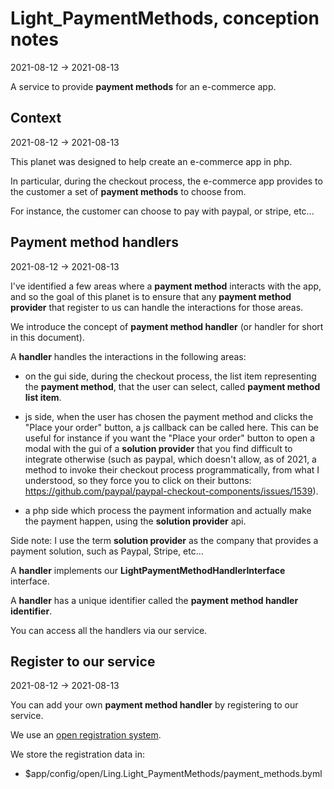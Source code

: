 Light_PaymentMethods, conception notes
================
2021-08-12 -> 2021-08-13



A service to provide **payment methods** for an e-commerce app.



Context
--------
2021-08-12 -> 2021-08-13


This planet was designed to help create an e-commerce app in php.

In particular, during the checkout process, the e-commerce app provides to the customer a set of **payment methods** to choose from.

For instance, the customer can choose to pay with paypal, or stripe, etc...




Payment method handlers
------
2021-08-12 -> 2021-08-13


I've identified a few areas where a **payment method** interacts with the app, and so the goal of this planet is to ensure that 
any **payment method provider** that register to us can handle the interactions for those areas.


We introduce the concept of **payment method handler** (or handler for short in this document).

A **handler** handles the interactions in the following areas:

- on the gui side, during the checkout process, the list item representing the **payment method**, that the user can select, called **payment method list item**.
- js side, when the user has chosen the payment method and clicks the "Place your order" button, a js callback can be called here. 
    This can be useful for instance if you want the "Place your order" button to open a modal with the gui of a **solution provider** that you find
    difficult to integrate otherwise (such as paypal, which doesn't allow, as of 2021, a method to invoke their checkout process programmatically, from what I understood,
    so they force you to click on their buttons: https://github.com/paypal/paypal-checkout-components/issues/1539).
    
- a php side which process the payment information and actually make the payment happen, using the **solution provider** api.


Side note: I use the term **solution provider** as the company that provides a payment solution, such as Paypal, Stripe, etc...


A **handler** implements our **LightPaymentMethodHandlerInterface** interface.

A **handler** has a unique identifier called the **payment method handler identifier**.

You can access all the handlers via our service.





Register to our service
--------
2021-08-12 -> 2021-08-13


You can add your own **payment method handler** by registering to our service.

We use an [open registration system](https://github.com/lingtalfi/Light/blob/master/personal/mydoc/pages/design/open-vs-close-service-registration.md#the-open-registration).

We store the registration data in:

- $app/config/open/Ling.Light_PaymentMethods/payment_methods.byml




